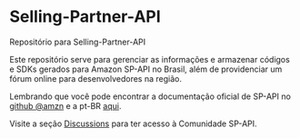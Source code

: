 # Selling-Partner-API
Repositório para Selling-Partner-API


Este repositório serve para gerenciar as informações e armazenar códigos e SDKs gerados para Amazon SP-API no Brasil, além de providenciar um fórum online para desenvolvedores na região.

Lembrando que você pode encontrar a documentação oficial de SP-API no [github @amzn](https://github.com/amzn/selling-partner-api-docs) e a pt-BR [aqui](https://amazon-br-dx.readme.io/reference/selling-partner-api).

Visite a seção [Discussions](https://github.com/AmzBR-Developer/Selling-Partner-API/discussions) para ter acesso à Comunidade SP-API.

